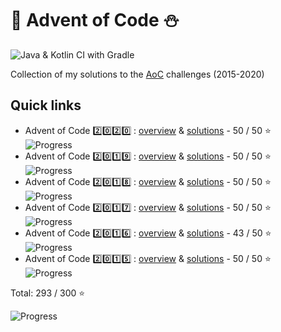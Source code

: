 # 🎄 Advent of Code ⛄️
![Java & Kotlin CI with Gradle](https://github.com/martapanc/Advent-of-Code/workflows/Java%20&%20Kotlin%20CI%20with%20Gradle/badge.svg)

Collection of my solutions to the [AoC](https://adventofcode.com/) challenges (2015-2020)


## Quick links

- Advent of Code 2️⃣0️⃣2️⃣0️⃣ : [overview](src/main/kotlin/aoc2020/README.md) & [solutions](src/main/kotlin/aoc2020) - 50 / 50 ⭐️ &emsp; ![Progress](https://progress-bar.dev/100/) 
- Advent of Code 2️⃣0️⃣1️⃣9️⃣ : [overview](src/main/kotlin/aoc2019/README.md) & [solutions](src/main/kotlin/aoc2019) - 50 / 50 ⭐️ &emsp; ![Progress](https://progress-bar.dev/100/) 
- Advent of Code 2️⃣0️⃣1️⃣8️⃣ : [overview](src/main/kotlin/aoc2018/README.md) & [solutions](src/main/kotlin/aoc2018) - 50 / 50 ⭐️ &emsp; ![Progress](https://progress-bar.dev/100/) 
- Advent of Code 2️⃣0️⃣1️⃣7️⃣ : [overview](src/main/kotlin/aoc2017/README.md) & [solutions](src/main/kotlin/aoc2017) - 50 / 50 ⭐️ &emsp; ![Progress](https://progress-bar.dev/100/) 
- Advent of Code 2️⃣0️⃣1️⃣6️⃣ : [overview](src/main/kotlin/aoc2016/README.md) & [solutions](src/main/kotlin/aoc2016) - 43 / 50 ⭐️ &emsp; ![Progress](https://progress-bar.dev/86/) 
- Advent of Code 2️⃣0️⃣1️⃣5️⃣ : [overview](src/main/kotlin/aoc2015/README.md) & [solutions](src/main/kotlin/aoc2015) - 50 / 50 ⭐️ &emsp; ![Progress](https://progress-bar.dev/100/) 

 Total:  293 / 300 ⭐

 ![Progress](https://progress-bar.dev/97/)
